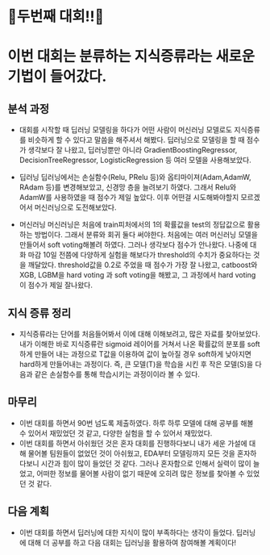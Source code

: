 # 🤗두번째 대회!!🤗
# 이번 대회는 분류하는 지식증류라는 새로운 기법이 들어갔다.

## 분석 과정
- 대회를 시작할 때 딥러닝 모델링을 하다가 어떤 사람이 머신러닝 모델로도 지식증류를 비슷하게 할 수 있다고 말씀을 해주셔서 해봤다. 딥러닝으로 모델링을 할 때 점수가 생각보다 잘 나왔고, 딥러닝뿐만 아니라 GradientBoostingRegressor, DecisionTreeRegressor, LogisticRegression 등 여러 모델을 사용해보았다.

- 딥러닝
딥러닝에서는 손실함수(Relu, PRelu 등)와 옵티마이져(Adam,AdamW, RAdam 등)를 변경해보았고, 신경망 층을 늘려보기 하였다. 그래서 Relu와 AdamW를 사용하였을 때 점수가 제일 높았다. 이후 어떤걸 시도해봐야할지 모르겠어서 머신러닝으로 도전해보았다.

- 머신러닝
머신러닝은 처음에 train피처에서의 1의 확률값을 test의 정답값으로 활용하는 방법이다. 그래서 분류와 회귀 둘다 써야한다. 처음에는 여러 머신러닝 모델을 만들어서 soft voting해볼려 하였다. 그러나 생각보다 점수가 안나왔다. 나중에 대화 마감 10일 전쯤에 다양하게 실험을 해보다가 threshold의 수치가 중요하다는 것을 깨달았다. threshold값을 0.2로 주었을 때 점수가 가장 잘 나왔고, catboost와 XGB, LGBM을 hard voting
과 soft voting을 해봤고, 그 과정에서 hard voting이 점수가 제일 잘나왔다.

## 지식 증류 정리
- 지식증류라는 단어를 처음들어봐서 이에 대해 이해보려고, 많은 자료를 찾아보았다. 내가 이해한 바로 지식증류란 sigmoid 레이어를 거쳐서 나온 확률값의 분포를 soft하게 만들어 내는 과정으로 T값을 이용하여 값이 높아질 경우 soft하게 낮아지면 hard하게 만들어내는 과정이다. 즉, 큰 모델(T)을 학습을 시킨 후 작은 모델(S)을 다음과 같은 손실함수를 통해 학습시키는 과정이이라 볼 수 있다.

## 마무리
- 이번 대회를 하면서 90번 넘도록 제출하였다. 하루 하루 모델에 대해 공부를 해볼 수 있어서 재밌었던 것 같고, 다양한 실험을 할 수 있어서 재밌었다. 
- 이번 대회를 하면서 아쉬웠던 것은 혼자 대회를 진행하다보니 내가 세운 가설에 대해 물어볼 팀원들이 없었던 것이 아쉬웠고, EDA부터 모델링까지 모든 것을 혼자하다보니 시간과 힘이 많이 들었던 것 같다. 그러나 혼자함으로 인해서 실력이 많이 늘었고, 어떠한 정보를 물어볼 사람이 없기 때문에 오히려 많은 정보를 찾아볼 수 있었던 것 같다.

## 다음 계획
- 이번 대회를 하면서 딥러닝에 대한 지식이 많이 부족하다는 생각이 들었다. 딥러닝에 대해 더 공부를 하고 다음 대회는 딥러닝을 활용하여 참여해볼 계획이다!

